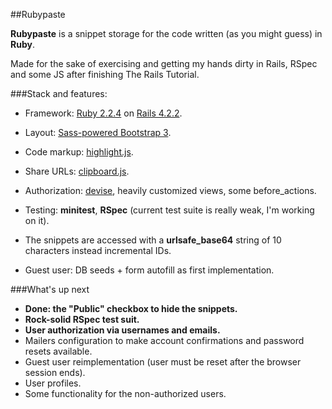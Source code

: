 ##Rubypaste

**Rubypaste** is a snippet storage for the code written (as you might guess) in **Ruby**.

Made for the sake of exercising and getting my hands dirty in Rails, RSpec and some JS after finishing The Rails Tutorial.

###Stack and features:

* Framework: [Ruby 2.2.4](https://www.ruby-lang.org/en/) on [Rails 4.2.2](http://rubyonrails.org/).

* Layout: [Sass-powered Bootstrap 3](https://github.com/twbs/bootstrap-sass).

* Code markup: [highlight.js](https://highlightjs.org/).

* Share URLs: [clipboard.js](https://clipboardjs.com/).

* Authorization: [devise](https://github.com/plataformatec/devise), heavily customized views, some before_actions.

* Testing: **minitest**, **RSpec** (current test suite is really weak, I'm working on it).

* The snippets are accessed with a **urlsafe_base64** string of 10 characters instead incremental IDs.

* Guest user: DB seeds + form autofill as first implementation.

###What's up next
* **Done: the "Public" checkbox to hide the snippets.**
* **Rock-solid RSpec test suit.**
* **User authorization via usernames and emails.**
* Mailers configuration to make account confirmations and password resets available.
* Guest user reimplementation (user must be reset after the browser session ends).
* User profiles.
* Some functionality for the non-authorized users.
